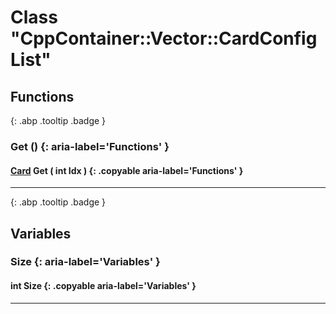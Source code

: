 # Class "CppContainer::Vector::CardConfigList"
## Functions
[ ](#){: .abp .tooltip .badge }
### Get () {: aria-label='Functions' }
#### [Card](../ItemConfig_Card) Get ( int Idx ) {: .copyable aria-label='Functions' }

___ 
[ ](#){: .abp .tooltip .badge }
## Variables
### Size {: aria-label='Variables' }
####  int Size  {: .copyable aria-label='Variables' }

___ 
